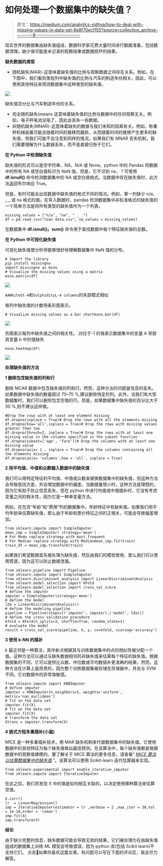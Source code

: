 # 如何处理一个数据集中的缺失值？

> 原文：<https://medium.com/analytics-vidhya/how-to-deal-with-missing-values-in-data-set-8e8f70ecf155?source=collection_archive---------8----------------------->

现实世界的数据集由缺失值组成，数据科学家花费大量时间进行数据准备，包括数据清理。缺少值可能是未记录的观察结果或数据损坏的结果。

**缺失数据的类型**

*   随机缺失(MAR)-这意味着缺失值的比例与观察数据之间存在关系。例如，在下图中，我们看到里程列中缺失值的比例与汽车的制造年份相关。因此，可以使用其他特征来预测数据集中这种类型的缺失值。

![](img/48a20b28a421702d164503c3411e9e4e.png)

缺失值百分比与汽车制造年份的关系。

*   完全随机缺失(means 这意味着缺失值的比例与数据中的任何观察无关。例如，电子秤电池没电了，因此会丢失一些数据。
*   非随机缺失(MNAR)-这意味着缺失的数据与我们未知的因素有关。例如，称重秤机械装置可能会随着时间的推移而磨损，从而随着时间的推移产生更多的缺失值，但我们可能不会注意到同样的情况。如果我们有 MNAR 丢失机制，我们需要理解为什么数据丢失，而不是直接归咎于它们。

**在 Python 中检测缺失值**

缺失值的形式可以是空字符串、NA、N/A 或 None。python 中的 Pandas 将数据中的所有 NA 或空白值标识为 NaN 值。但是，它不识别 na，？可使用 **df.isnull()** 命令检测数据集中的 NA 或空白值格式。当数据中存在缺失值时，此方法返回布尔响应 True。

但是，有时可能会出现数据中缺失值的格式不同的情况。例如，某一列缺少 n/a、_ _ 或 na 格式的值。在导入数据时，pandas 检测数据集中非标准格式的缺失值的一个简单方法是将所有类型的缺失值作为一个列表。

```
missing_values = ["n/a", "na", " _ _"]
df = pd.read_csv("loan data.csv", na_values = missing_values)
```

在数据集中 **df.isnull()。sum()** 命令用于查找数据中每个特征缺失值的总数。

**在 Python 中可视化缺失值**

可视化缺失值使分析师能够很好地理解数据集中 NaN 值的分布。

```
# Import the library
pip install missingno
import missingno as msno
# Visualize the missing values using a matrix 
msno.matrix(df)
```

![](img/fe3b6125d1a98efa6cfaf78729449a67.png)

`AAWhiteSt-4`和`SulphidityL-4 columns`的失踪模式相似

每列中缺失值的计数用条形图表示。

```
# Visualize missing values as a bar chartmsno.bar(df)
```

![](img/b07466d5bddcff1b28506459c1d0fc97.png)

热图表示每列中缺失值之间的相关性。
对应于-1 的值表示数据集中的变量 A 导致其变量 b 中的值缺失

```
msno.heatmap(df)
```

![](img/16e1d6d5f0f9870786a8f26ad726f129.png)

**处理缺失值的方法**

**1 删除包含缺失值的列和行**

删除 MCAR 数据中包含缺失值的列和行。然而，这种方法的问题是信息的丢失。如果数据中缺失值的数量超过 70–75 %,建议删除特定的列。此外，当我们有大型数据集时，我们可以删除包含空值的行。但是，如果数据集中缺失值的百分比大于 30 %,则不建议这样做。

```
#Drop the rows with at least one element missing
df.dropna(inplace = True)# Drop the rows with all the elements missing
df.dropna(how='all',inplace = True)# Drop the rows with missing values greater than two
df.dropna(thresh=2, inplace = True)# Drop the rows with at least one missing value in the columns specified in the subset function
df.dropna(subset=['age', 'fare'])# Drop the columns with at least one missing value
df.dropna(axis= 1 , inplace = True)# Drop the columns containing all the elements missing
df.dropna(axis= 'columns',how = 'all', inplace = True)
```

**2 用平均值、中值和众数输入数据中的缺失值**

我们可以用特定特征的平均值、中值或众数来替换数据集中的缺失值，但这种方法会导致低估方差，并会增加数据中的偏差。当数据量很小时，这种方法是理想的，因为它有助于防止信息丢失，但在 python 中进行均值或中值插补时，它没有考虑变量之间的相关性，因为它是一种单变量方法。

例如，在包含“年龄”和“费用”列的数据集中，年龄特征中有缺失值。如果我们用平均年龄来估算缺失值，那么由于年龄和票价特征之间的正相关，可能会导致偏差增加。

```
from sklearn.impute import SimpleImputer
mean_imp = SimpleImputer( strategy='mean') 
# For Mode replace strategy with most_frequent
# For Median replace strategy with Medianmean_imp.fit(train)
train_df = mean_imp.transform(train)
```

如果我们希望数据首先被处理为缺失值，然后由我们的模型使用，那么我们可以使用管道，因为这可以防止数据泄漏。

```
from sklearn.pipeline import Pipeline
from sklearn.impute import SimpleImputer
from sklearn.discriminant_analysis import LinearDiscriminantAnalysis
from sklearn.model_selection import KFold
from sklearn.model_selection import cross_val_score
# define the imputer
imputer = SimpleImputer(strategy='mean')
# define the model
lda = LinearDiscriminantAnalysis()
# define the modeling pipeline
pipeline = Pipeline(steps=[('imputer', imputer),('model', lda)])
# define the cross validation procedure
kfold = KFold(n_splits=3, shuffle=True, random_state=1)
# evaluate the model
result = cross_val_score(pipeline, X, y, cv=kfold, scoring='accuracy')
```

**3 使用 k-NN 的插补**

*k* 最近邻是一种算法，其中新点根据其与训练数据集中的点的相似性被分配一个值。这种方法可以通过与缺失数据相邻的非缺失值来估算每个特征的缺失值。根据数据集的不同，它可以提供比众数、中位数或平均数插补更准确的结果。然而，这种方法在计算上是昂贵的，因为整个训练数据集被存储在存储器中，并且与 SVM 不同，它对数据中的异常值敏感。

```
from sklearn.impute import KNNImputer
# define imputer
imputer = KNNImputer(n_neighbors=5, weights='uniform', metric='nan_euclidean')
# fit on the data set
imputer.fit(X)
# fit on the data set
imputer.fit(X)
# transform the data set
Xtrans = imputer.transform(X)
```

**4 链式方程多重插补(小鼠)**

MICE 是一种多重插补技术，用 MAR 缺失机制来代替数据集中的缺失值。它使用数据中的其他特征为每个缺失值做出最佳预测。在该算法中，每个缺失值都是根据数据中的观察值建模的。要了解关于 MICE 算法的更多信息，请查看“ [*MICE 算法以估算数据集中的缺失值*](/swlh/mice-algorithm-to-impute-missing-values-in-a-dataset-c55d555b6fbe) ”。该算法可以使用 Scikit-learn 迭代估算器来实现。

```
from sklearn.experimental import enable_iterative_imputer
from sklearn.impute import IterativeImputer
```

在此之后，我们将发现 X 中的值是如何相互关联的，以决定使用哪种算法来估算空值。

```
X.corr()
lr  = LinearRegression()
imp = IterativeImputer(estimator = lr ,verbose = 2 ,max_iter = 30,tol = 1e-10,order = 'roman')
imp.fit(X)
imp.transform(X)
```

**结论**

由于缺少完整的信息，缺失数据可能会导致无效的结果。它们被处理为在由缺失值组成的数据集上训练 ML 模型会导致错误，因为 python 库(包括 Scikit learn)不支持它们。
点击💚如果你喜欢这篇文章。有问题可以写在下面的评论区，我会尽力解答。